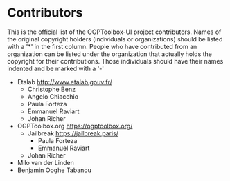 # Contributors

This is the official list of the OGPToolbox-UI project contributors.
Names of the original copyright holders (individuals or organizations)
should be listed with a '*' in the first column. People who have
contributed from an organization can be listed under the organization
that actually holds the copyright for their contributions. Those
individuals should have their names indented and be marked with a '-'

* Etalab <http://www.etalab.gouv.fr/>
  - Christophe Benz
  - Angelo Chiacchio
  - Paula Forteza
  - Emmanuel Raviart
  - Johan Richer
* OGPToolbox.org <https://ogptoolbox.org/>
  - Jailbreak <https://jailbreak.paris/>
    - Paula Forteza
    - Emmanuel Raviart
  - Johan Richer
* Milo van der Linden
* Benjamin Ooghe Tabanou
